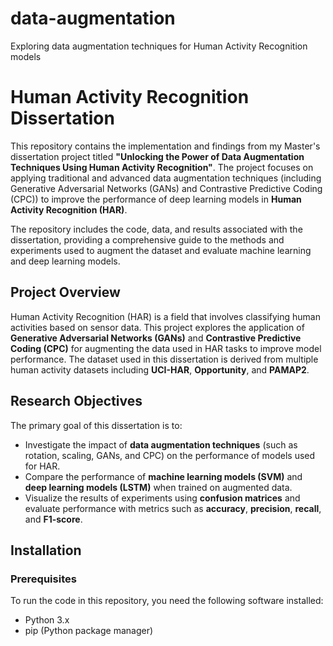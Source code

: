# data-augmentation
Exploring data augmentation techniques for Human Activity Recognition models
# Human Activity Recognition Dissertation

This repository contains the implementation and findings from my Master's dissertation project titled **"Unlocking the Power of Data Augmentation Techniques Using Human Activity Recognition"**. The project focuses on applying traditional and advanced data augmentation techniques (including Generative Adversarial Networks (GANs) and Contrastive Predictive Coding (CPC)) to improve the performance of deep learning models in **Human Activity Recognition (HAR)**.

The repository includes the code, data, and results associated with the dissertation, providing a comprehensive guide to the methods and experiments used to augment the dataset and evaluate machine learning and deep learning models.

## Project Overview

Human Activity Recognition (HAR) is a field that involves classifying human activities based on sensor data. This project explores the application of **Generative Adversarial Networks (GANs)** and **Contrastive Predictive Coding (CPC)** for augmenting the data used in HAR tasks to improve model performance. The dataset used in this dissertation is derived from multiple human activity datasets including **UCI-HAR**, **Opportunity**, and **PAMAP2**.

## Research Objectives

The primary goal of this dissertation is to:

- Investigate the impact of **data augmentation techniques** (such as rotation, scaling, GANs, and CPC) on the performance of models used for HAR.
- Compare the performance of **machine learning models (SVM)** and **deep learning models (LSTM)** when trained on augmented data.
- Visualize the results of experiments using **confusion matrices** and evaluate performance with metrics such as **accuracy**, **precision**, **recall**, and **F1-score**.

## Installation

### Prerequisites

To run the code in this repository, you need the following software installed:

- Python 3.x
- pip (Python package manager)
